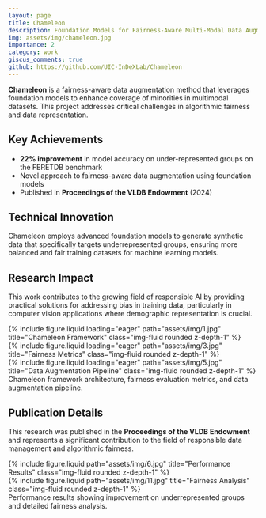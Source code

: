 ```yaml
---
layout: page
title: Chameleon
description: Foundation Models for Fairness-Aware Multi-Modal Data Augmentation
img: assets/img/chameleon.jpg
importance: 2
category: work
giscus_comments: true
github: https://github.com/UIC-InDeXLab/Chameleon
---
```


**Chameleon** is a fairness-aware data augmentation method that leverages foundation models to enhance coverage of minorities in multimodal datasets. This project addresses critical challenges in algorithmic fairness and data representation.

## Key Achievements

- **22% improvement** in model accuracy on under-represented groups on the FERETDB benchmark
- Novel approach to fairness-aware data augmentation using foundation models
- Published in **Proceedings of the VLDB Endowment** (2024)

## Technical Innovation

Chameleon employs advanced foundation models to generate synthetic data that specifically targets underrepresented groups, ensuring more balanced and fair training datasets for machine learning models.

## Research Impact

This work contributes to the growing field of responsible AI by providing practical solutions for addressing bias in training data, particularly in computer vision applications where demographic representation is crucial.

<div class="row">
    <div class="col-sm mt-3 mt-md-0">
        {% include figure.liquid loading="eager" path="assets/img/1.jpg" title="Chameleon Framework" class="img-fluid rounded z-depth-1" %}
    </div>
    <div class="col-sm mt-3 mt-md-0">
        {% include figure.liquid loading="eager" path="assets/img/3.jpg" title="Fairness Metrics" class="img-fluid rounded z-depth-1" %}
    </div>
    <div class="col-sm mt-3 mt-md-0">
        {% include figure.liquid loading="eager" path="assets/img/5.jpg" title="Data Augmentation Pipeline" class="img-fluid rounded z-depth-1" %}
    </div>
</div>
<div class="caption">
    Chameleon framework architecture, fairness evaluation metrics, and data augmentation pipeline.
</div>

## Publication Details

This research was published in the **Proceedings of the VLDB Endowment** and represents a significant contribution to the field of responsible data management and algorithmic fairness.

<div class="row justify-content-sm-center">
    <div class="col-sm-8 mt-3 mt-md-0">
        {% include figure.liquid path="assets/img/6.jpg" title="Performance Results" class="img-fluid rounded z-depth-1" %}
    </div>
    <div class="col-sm-4 mt-3 mt-md-0">
        {% include figure.liquid path="assets/img/11.jpg" title="Fairness Analysis" class="img-fluid rounded z-depth-1" %}
    </div>
</div>
<div class="caption">
    Performance results showing improvement on underrepresented groups and detailed fairness analysis.
</div>
